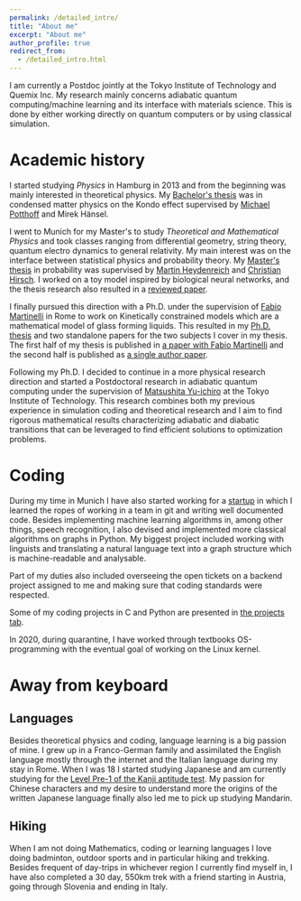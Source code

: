 ```yaml
---
permalink: /detailed_intro/
title: "About me"
excerpt: "About me"
author_profile: true
redirect_from: 
  - /detailed_intro.html
---
```


I am currently a Postdoc jointly at the Tokyo Institute of Technology
and Quemix Inc.  My research mainly concerns adiabatic quantum
computing/machine learning and its interface with materials science.
This is done by either working directly on quantum computers or by using
classical simulation.

Academic history
=====
I started studying _Physics_ in Hamburg in 2013 and from the beginning was
mainly interested in theoretical physics. My [Bachelor's
thesis](/theses/bachelor-thesis) was in condensed matter physics on the Kondo
effect supervised by [Michael Potthoff](https://www.physik.uni-hamburg.de/en/th1/personen/potthoff-michael/potthoff-michael.html)
and Mirek Hänsel.

I went to Munich for my Master's to study _Theoretical and Mathematical
Physics_ and took classes ranging from differential geometry, string theory,
quantum electro dynamics to general relativity. My main interest was on the
interface between statistical physics and probability theory. My  [Master's
thesis](/theses/master-thesis) in probability was supervised by [Martin
Heydenreich](https://www.mathematik.uni-muenchen.de/~heyden/) and [Christian
Hirsch](https://christian-hirsch.netlify.app). I worked on a toy model inspired
by biological neural networks, and the thesis research
also resulted in a [reviewed
paper](/publication/2021-weakly-reinforced-polya-urns-on-countable-networks).

I finally pursued this direction with a Ph.D. under the supervision of [Fabio
Martinelli](http://www.mat.uniroma3.it/users/martin/) in Rome to work on
Kinetically constrained models which are a mathematical model of glass forming
liquids. This resulted in my [Ph.D.  thesis](/theses/phd-thesis) and two standalone papers
for the two subjects I cover in my thesis. The first half of my thesis is
published in [a paper with Fabio
Martinelli](/publication/2022-on-a-front-evolution-problem-for-the-multidimensional-east-model)
and the second half is published as [a single author
paper](/publication/2022-multicolour-east-model).

Following my Ph.D. I decided to continue in a more physical research direction
and started a Postdoctoral research in adiabatic quantum computing under the
supervision of [Matsushita
Yu-ichiro](https://www.msl.titech.ac.jp/english/member/profile/ymatsushita_en.html)
at the Tokyo Institute of Technology.  This research combines both my previous
experience in simulation coding and theoretical research and I aim to find
rigorous mathematical results characterizing adiabatic and diabatic transitions
that can be leveraged to find efficient solutions to optimization problems.

Coding
=====
During my time in Munich I have also started working for a
[startup](https://cognostics.de/) in which I learned the ropes of
working in a team in git and writing well documented code.  Besides
implementing machine learning algorithms in, among other things, speech
recognition, I also devised and implemented more classical algorithms on
graphs in Python. My biggest project included working with linguists and
translating a natural language text into a graph structure which is
machine-readable and analysable.

Part of my duties also included overseeing the open tickets on a backend
project assigned to me and making sure that coding standards were
respected.

Some of my coding projects in C and Python are presented in [the
projects tab](/projects).

In 2020, during quarantine, I have worked through textbooks
OS-programming with the eventual goal of working on the Linux kernel.

Away from keyboard
=====

Languages
-----
Besides theoretical physics and coding, language learning is a big passion of
mine. I grew up in a Franco-German family and assimilated the English language
mostly through the internet and the Italian language during my stay in Rome.
When I was 18 I started studying Japanese and am currently studying for the
[Level Pre-1 of the Kanji aptitude
test](https://en.wikipedia.org/wiki/Kanji_Kentei#Level_Pre-1). My passion for
Chinese characters and my desire to understand more the origins of the written
Japanese language finally also led me to pick up studying Mandarin.

Hiking
-----
When I am not doing Mathematics, coding or learning languages I love doing
badminton, outdoor sports and in particular hiking and trekking. Besides
frequent of day-trips in whichever region I currently find myself in, I have
also completed a 30 day, 550km trek with a friend starting in Austria, going
through Slovenia and ending in Italy.
